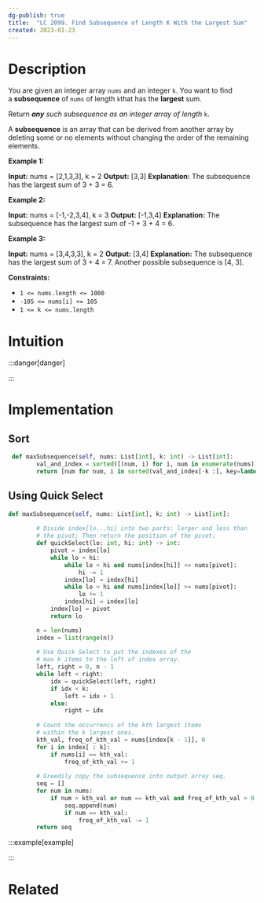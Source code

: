 ```yaml
---
dg-publish: true
title:  "LC 2099. Find Subsequence of Length K With the Largest Sum"
created: 2023-01-23
---
```



# Description
You are given an integer array `nums` and an integer `k`. You want to find a **subsequence** of `nums` of length `k`that has the **largest** sum.

Return _**any** such subsequence as an integer array of length_ `k`.

A **subsequence** is an array that can be derived from another array by deleting some or no elements without changing the order of the remaining elements.

**Example 1:**

**Input:** nums = [2,1,3,3], k = 2
**Output:** [3,3]
**Explanation:**
The subsequence has the largest sum of 3 + 3 = 6.

**Example 2:**

**Input:** nums = [-1,-2,3,4], k = 3
**Output:** [-1,3,4]
**Explanation:** 
The subsequence has the largest sum of -1 + 3 + 4 = 6.

**Example 3:**

**Input:** nums = [3,4,3,3], k = 2
**Output:** [3,4]
**Explanation:**
The subsequence has the largest sum of 3 + 4 = 7. 
Another possible subsequence is [4, 3].

**Constraints:**

-   `1 <= nums.length <= 1000`
-   `-105 <= nums[i] <= 105`
-   `1 <= k <= nums.length`

# Intuition

:::danger[danger] 


:::

# Implementation
## Sort
```python
 def maxSubsequence(self, nums: List[int], k: int) -> List[int]:
        val_and_index = sorted([(num, i) for i, num in enumerate(nums)])
        return [num for num, i in sorted(val_and_index[-k :], key=lambda x: x[1])]
```

## Using Quick Select
```python
def maxSubsequence(self, nums: List[int], k: int) -> List[int]:
        
        # Divide index[lo...hi] into two parts: larger and less than 
        # the pivot; Then return the position of the pivot;
        def quickSelect(lo: int, hi: int) -> int:
            pivot = index[lo]
            while lo < hi:
                while lo < hi and nums[index[hi]] <= nums[pivot]:
                    hi -= 1
                index[lo] = index[hi]
                while lo < hi and nums[index[lo]] >= nums[pivot]:
                    lo += 1
                index[hi] = index[lo]
            index[lo] = pivot
            return lo

        n = len(nums)
        index = list(range(n))
        
        # Use Quick Select to put the indexes of the 
        # max k items to the left of index array.
        left, right = 0, n - 1
        while left < right:
            idx = quickSelect(left, right)
            if idx < k:
                left = idx + 1
            else:
                right = idx
        
        # Count the occurrencs of the kth largest items
        # within the k largest ones.
        kth_val, freq_of_kth_val = nums[index[k - 1]], 0
        for i in index[ : k]:
            if nums[i] == kth_val:
                freq_of_kth_val += 1
                
        # Greedily copy the subsequence into output array seq.
        seq = []
        for num in nums:
            if num > kth_val or num == kth_val and freq_of_kth_val > 0:
                seq.append(num)
                if num == kth_val:
                    freq_of_kth_val -= 1
        return seq
```

:::example[example] 


:::


# Related

